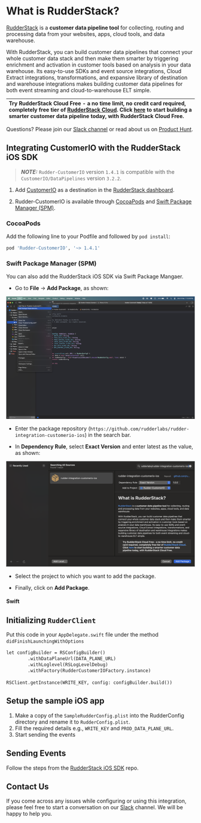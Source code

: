 # What is RudderStack?

[RudderStack](https://rudderstack.com/) is a **customer data pipeline tool** for collecting, routing and processing data from your websites, apps, cloud tools, and data warehouse.

With RudderStack, you can build customer data pipelines that connect your whole customer data stack and then make them smarter by triggering enrichment and activation in customer tools based on analysis in your data warehouse. Its easy-to-use SDKs and event source integrations, Cloud Extract integrations, transformations, and expansive library of destination and warehouse integrations makes building customer data pipelines for both event streaming and cloud-to-warehouse ELT simple. 

| Try **RudderStack Cloud Free** - a no time limit, no credit card required, completely free tier of [RudderStack Cloud](https://resources.rudderstack.com/rudderstack-cloud). Click [here](https://app.rudderlabs.com/signup?type=freetrial) to start building a smarter customer data pipeline today, with RudderStack Cloud Free. |
|:------|

Questions? Please join our [Slack channel](https://resources.rudderstack.com/join-rudderstack-slack) or read about us on [Product Hunt](https://www.producthunt.com/posts/rudderstack).

## Integrating CustomerIO with the RudderStack iOS SDK

> **_NOTE:_** `Rudder-CustomerIO` version `1.4.1` is compatible with the `CustomerIO/DataPipelines` version `3.2.2`. 

1. Add [CustomerIO](https://customer.io/) as a destination in the [RudderStack dashboard](https://app.rudderstack.com/).

2. Rudder-CustomerIO is available through [CocoaPods](https://cocoapods.org) and [Swift Package Manager (SPM)](https://www.swift.org/package-manager/). 

### CocoaPods
Add the following line to your Podfile and followed by `pod install`:

```ruby
pod 'Rudder-CustomerIO', '~> 1.4.1'
```

### Swift Package Manager (SPM)

You can also add the RudderStack iOS SDK via Swift Package Mangaer.

* Go to **File** -> **Add Package**, as shown:

![add_package](screenshots/add_package.png)

* Enter the package repository (`https://github.com/rudderlabs/rudder-integration-customerio-ios`) in the search bar.

*  In **Dependency Rule**, select **Exact Version** and enter latest as the value, as shown:

![add_package](screenshots/set_dependency.png)

* Select the project to which you want to add the package.

* Finally, click on **Add Package**.

#### Swift

## Initializing ```RudderClient```

Put this code in your ```AppDelegate.swift``` file under the method ```didFinishLaunchingWithOptions```
```
let configBuilder = RSConfigBuilder()
        .withDataPlaneUrl(DATA_PLANE_URL)
        .withLoglevel(RSLogLevelDebug)
        .withFactory(RudderCustomerIOFactory.instance)
            
RSClient.getInstance(WRITE_KEY, config: configBuilder.build())

```

## Setup the sample iOS app

1. Make a copy of the `SampleRudderConfig.plist` into the RudderConfig directory and rename it to `RudderConfig.plist`.
2. Fill the required details e.g., `WRITE_KEY` and `PROD_DATA_PLANE_URL`.
3. Start sending the events

## Sending Events

Follow the steps from the [RudderStack iOS SDK](https://github.com/rudderlabs/rudder-sdk-ios#sending-events) repo.

## Contact Us

If you come across any issues while configuring or using this integration, please feel free to start a conversation on our [Slack](https://resources.rudderstack.com/join-rudderstack-slack) channel. We will be happy to help you.
